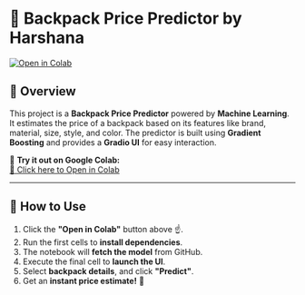 # 🎒 Backpack Price Predictor by Harshana
[![Open in Colab](https://colab.research.google.com/assets/colab-badge.svg)](https://colab.research.google.com/drive/1BnHNj7O1dWTcH6MNxAbkFw0vcWkF8Rm_?usp=sharing)

## 🚀 Overview
This project is a **Backpack Price Predictor** powered by **Machine Learning**. It estimates the price of a backpack based on its features like brand, material, size, style, and color. The predictor is built using **Gradient Boosting** and provides a **Gradio UI** for easy interaction.

🔗 **Try it out on Google Colab:**  
[📌 Click here to Open in Colab](https://colab.research.google.com/drive/1BnHNj7O1dWTcH6MNxAbkFw0vcWkF8Rm_?usp=sharing)

---

## 📖 How to Use
1. Click the **"Open in Colab"** button above ☝️.
2. Run the first cells to **install dependencies**.
3. The notebook will **fetch the model** from GitHub.
4. Execute the final cell to **launch the UI**.
5. Select **backpack details**, and click **"Predict"**.
6. Get an **instant price estimate!** 🎯
